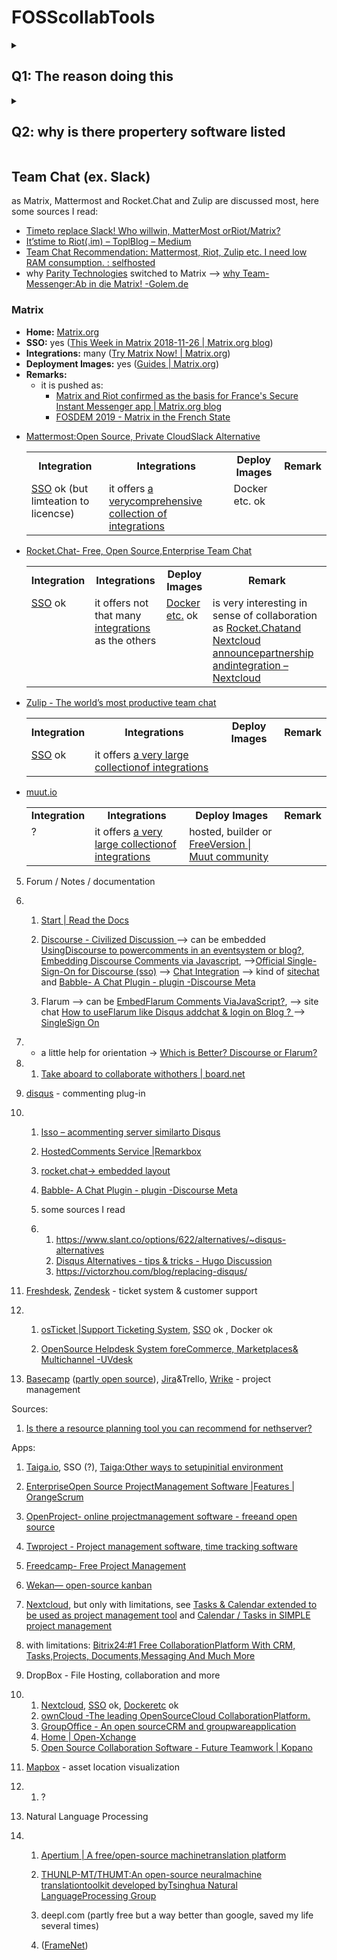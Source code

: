 # FOSScollabTools
<details> 
  <summary><h2>Q1: The reason doing this</h2></summary>
Hello, our organization faces the same challenge since we hit the limits of the
free plan of slack and others, so this discussion was an inducement for doing
some research for the right alternative.  As there aren't little (luckily)
options around I may ask you to share your experience with any of those
application if there are any before this thread falls asleep.

First I try to show requirements. The project started with some people which
are somehow near by to each other, at least mainly. It is now about to grow and
there are plans to create independent nodes in some regions outside the
country of the headquarter.

So there will be some intensive and wide organization and collaboration
necessary what happens for many in their free time (what reminds me on Zulip's
statement about working in different time zones, see [Why
Zullip?](https://zulipchat.com/why-zulip/))

Moreover it needs some channels to speak to people outside the organization, in
regard of generic questions and asset specific questions.

Last but not least the platform has to coded, so code management has to
integrate as well.  So internally we need a app for collaboration and file
sharing, including some decent planning and management tools.  For the
externals we would like to avoid to use mainly emails (although there could be
ticket system behind), so I thought comment on our pages should be reused
for discussions like bugs or feature requests and meta data analysis.
Furthermore it would be welcome if they could reach us via well known chat apps
without the need to monitor and administer these apps separately.

It is totally clear that there is not a single application what can fulfill all
our requirements (at least yet). Thus besides being a mature application
(although not all of them in my list are so), it shall allow
[SSO](https://en.wikipedia.org/wiki/Single_sign-on) and available as container
image.

A good spot starting this research was [LisaDziuba/Awesome-Design-Tools: The
best design tools for everything][designtools] and [Which self hosted programs
do you use? — LowEndTalk][whichselfhosted] although it doesn't sound like the
right starting spot.  This repository is inspired by similar to the before
mentioned with inspiration from [Open Design: Freeware tools for creatives – UX
Planet][freewaretools] filled with answers to our requirements.

[designtools]: https://github.com/LisaDziuba/Awesome-Design-Tools
[whichselfhosted]: https://www.lowendtalk.com/discussion/118849/which-self-hosted-programs-do-you-use
[freewaretools]: https://uxplanet.org/open-design-freeware-tools-for-designers-f7bdde99f2e0
</details>

<details> 
  <summary><h2>Q2: why is there propertery software listed</h2></summary>
	At the beginning of your journey you focus to get your product done and properly don't have that much time to evaluation, set-up and administer software application as listed below. 
As we faced the same problem, we agreed to use a commercial product to get us organized and doing the evaluation etc. parallel, switching over step by step. 
</details>

## Team Chat (ex. Slack)

as Matrix, Mattermost and Rocket.Chat and Zulip are discussed most, here some sources I read:

 - [Timeto replace Slack! Who willwin, MatterMost orRiot/Matrix?](https://medium.com/ignation/time-to-replace-slack-who-will-win-mattermost-or-riot-matrix-a090e9cdc219)
- [It’stime to Riot(.im) – ToplBlog – Medium](https://medium.com/topl-blog/its-time-to-riot-im-8fb95eb39c9a)
- [Team Chat Recommendation: Mattermost, Riot, Zulip etc. I need low RAM consumption. : selfhosted](https://www.reddit.com/r/selfhosted/comments/9s5fzq/team_chat_recommendation_mattermost_riot_zulip/)
- why [Parity Technologies](https://www.parity.io/) switched to Matrix --> [why Team-Messenger:Ab in die Matrix! -Golem.de](https://www.golem.de/news/team-messenger-ab-in-die-matrix-1904-140850.html)


### Matrix

- **Home:** [Matrix.org](https://matrix.org/blog/index)
- **SSO:** yes ([This Week in Matrix 2018-11-26 |
  Matrix.org blog][matrix20181126])
- **Integrations:** many ([Try Matrix Now! | Matrix.org][trymatrix])
- **Deployment Images:** yes ([Guides | Matrix.org][guidesmatrix])
- **Remarks:**
  - it is pushed as:
    - [Matrix and Riot confirmed as the basis for France's Secure Instant
       Messenger app | Matrix.org blog][francesecure]
    - [FOSDEM 2019 - Matrix in the French State][fosdemmatrix]

[matrix20181126]: https://matrix.org/blog/2018/11/26/this-week-in-matrix-2018-11-26
[trymatrix]: https://matrix.org/docs/projects/try-matrix-now.html
[guidesmatrix]: https://matrix.org/docs/guides/
[francesecure]: https://matrix.org/blog/2018/04/26/matrix-and-riot-confirmed-as-the-basis-for-frances-secure-instant-messenger-app
[fosdemmatrix]: https://fosdem.org/2019/schedule/event/matrix_french_state/

<ul>
	<li>
		<a href="https://mattermost.com/nonprofit/" target="_blank" rel="nofollow noopener">Mattermost:Open Source, Private CloudSlack Alternative</a>
		<table>
			<tbody>
				<tr>
					<td style="text-align: center;">
						<strong>Integration</strong>
					</td>
					<td style="text-align: center;">
						<strong>Integrations</strong>
					</td>
					<td style="text-align: center;">
						<strong>Deploy Images</strong>
					</td>
					<td style="text-align: center;">
						<strong>Remark</strong>
					</td>
				</tr>
				<tr>
					<td valign="top">
						<a href="https://docs.mattermost.com/deployment/sso-saml.html" rel="nofollow">SSO</a> ok (but limteation to licencse)</td>
					<td valign="top">it offers <a href="https://integrations.mattermost.com/" rel="nofollow">a verycomprehensive collection of integrations</a>
					</td>
					<td valign="top">Docker etc. ok</td>
					<td valign="top">
					</td>
				</tr>
			</tbody>
		</table>
  <p>
  </p>
	</li>
	<li>
			<a href="https://rocket.chat/" target="_blank" rel="nofollow noopener">Rocket.Chat- Free, Open Source,Enterprise Team Chat</a>
		<table>
			<tbody>
				<tr>
					<td style="text-align: center;">
						<strong>Integration</strong>
					</td>
					<td style="text-align: center;">
						<strong>Integrations</strong>
					</td>
					<td style="text-align: center;">
						<strong>Deploy Images</strong>
					</td>
					<td style="text-align: center;">
						<strong>Remark</strong>
					</td>
				</tr>
				<tr>
					<td valign="top">
						<a href="https://rocket.chat/docs/administrator-guides/authentication/" rel="nofollow">SSO</a> ok</td>
					<td valign="top">it offers not that many <a href="https://rocket.chat/docs/administrator-guides/integrations/" rel="nofollow">integrations</a> as the others</td>
					<td valign="top"><a href="https://rocket.chat/install" rel="nofollow">Docker etc.</a> ok</td>
					<td valign="top">is very interesting in sense of collaboration as <a href="https://nextcloud.com/blog/rocket.chat-and-nextcloud-announce-partnership-and-integration/" rel="nofollow">Rocket.Chatand Nextcloud announcepartnership andintegration &ndash; Nextcloud</a>
					</td>
				</tr>
			</tbody>
		</table>
	</li>
	<li>
		<a href="https://zulipchat.com/" target="_blank" rel="nofollow noopener">Zulip - The world&rsquo;s most productive team chat</a>
		<table>
			<tbody>
				<tr>
					<td style="text-align: center;">
						<strong>Integration</strong>
					</td>
					<td style="text-align: center;">
						<strong>Integrations</strong>
					</td>
					<td style="text-align: center;">
						<strong>Deploy Images</strong>
					</td>
					<td style="text-align: center;">
						<strong>Remark</strong>
					</td>
				</tr>
				<tr>
					<td valign="top">
						<a href="https://zulipchat.com/security/" rel="nofollow">SSO</a>&nbsp;ok</td>
					<td valign="top">it offers <a href="https://integrations.mattermost.com/" rel="nofollow">a very large collectionof integrations</a>
					</td>
					<td valign="top">&nbsp;</td>
					<td valign="top">&nbsp;</td>
				</tr>
			</tbody>
		</table>
	</li>
	<li>
		<a href="http://muut.io/" target="_blank" rel="nofollow noopener">muut.io</a>
		<table>
			<tbody>
				<tr>
					<td style="text-align: center;">
						<strong>Integration</strong>
					</td>
					<td style="text-align: center;">
						<strong>Integrations</strong>
					</td>
					<td style="text-align: center;">
						<strong>Deploy Images</strong>
					</td>
					<td style="text-align: center;">
						<strong>Remark</strong>
					</td>
				</tr>
				<tr>
					<td valign="top">?</td>
					<td valign="top">it offers <a href="https://integrations.mattermost.com/" rel="nofollow">a very large collectionof integrations</a>
					</td>
					<td valign="top">hosted, builder or <a href="https://muut.com/forum/#!/moot/setting-up:free-version" rel="nofollow">FreeVersion | Muut community</a>
					</td>
					<td valign="top">&nbsp;</td>
				</tr>
			</tbody>
		</table>
	</li>
</ul>

5. Forum / Notes / documentation

6. 1. [Start | Read the Docs](https://readthedocs.org/)

   2. [Discourse  - Civilized Discussion ](https://www.discourse.org/)
    --> can be embedded [UsingDiscourse to powercomments in an eventsystem or blog?](https://meta.discourse.org/t/using-discourse-to-power-comments-in-an-event-system-or-blog/90308)[,    Embedding Discourse    Comments via    Javascript](https://meta.discourse.org/t/embedding-discourse-comments-via-javascript/31963),
      -->[Official  Single-Sign-On for  Discourse (sso)](https://meta.discourse.org/t/official-single-sign-on-for-discourse-sso/13045)
      --> [Chat  Integration](https://www.discourse.org/plugins/chat-integration.html)
    --> kind of [sitechat](https://discourse-shoutbox.info/) and [Babble- A Chat Plugin - plugin -Discourse Meta](https://meta.discourse.org/t/babble-a-chat-plugin/87297)

   3. Flarum
    --> can be [EmbedFlarum Comments ViaJavaScript?](https://discuss.flarum.org/d/882-embed-flarum-comments-via-javascript),
    --> site chat  [How to useFlarum like Disqus addchat & login on Blog ?
    ](https://discuss.flarum.org/d/14997-how-to-use-flarum-like-disqus-add-chat-login-on-blog)--> [SingleSign On](https://discuss.flarum.org/d/5052-single-sign-on)

7. - a little help for orientation -> [Which is    Better? Discourse or    Flarum?](https://meta.discourse.org/t/which-is-better-discourse-or-flarum/71726)


8. 1. [Take aboard to collaborate withothers | board.net](http://board.net/)



9. [disqus](https://disqus.com/) - commenting plug-in

10. 1. [Isso – acommenting server similarto Disqus](https://posativ.org/isso/)

    2. [HostedComments Service |Remarkbox](https://www.remarkbox.com/)

    3. [rocket.chat-> embedded layout](https://rocket.chat/docs/developer-guides/embedded-layout/)


    4. [Babble- A Chat Plugin - plugin -Discourse Meta](https://meta.discourse.org/t/babble-a-chat-plugin/87297)

    5. some sources I read

    6. 1. <https://www.slant.co/options/622/alternatives/~disqus-alternatives>
       2. [Disqus  Alternatives - tips  & tricks - Hugo  Discussion](https://discourse.gohugo.io/t/disqus-alternatives/2948)
       3. <https://victorzhou.com/blog/replacing-disqus/>



11. [Freshdesk](https://freshdesk.com/), [Zendesk](https://www.zendesk.com/) - ticket system & customer support

12. 1. [osTicket |Support Ticketing System](https://osticket.com/),    [SSO](https://forum.osticket.com/d/85191-sso-implementation) ok   , Docker ok

    2. [OpenSource Helpdesk System foreCommerce, Marketplaces& Multichannel -UVdesk](https://www.uvdesk.com/en/opensource-features/)



13. [Basecamp](https://basecamp.com/) ([partly   open source](https://basecamp.com/about/open-source)), [Jira](https://www.atlassian.com/software/jira)&Trello, [Wrike](https://www.wrike.com/) - project management

Sources:
  1. [Is there a resource planning tool you can recommend for nethserver?](https://community.nethserver.org/t/is-there-a-resource-planning-tool-you-can-recommend-for-nethserver/6941)

Apps:
   1. [Taiga.io](https://taiga.io/),   SSO (?), [Taiga:Other ways to setupinitial environment](https://taigaio.github.io/taiga-doc/dist/setup-alternatives.html)
   2. [EnterpriseOpen Source ProjectManagement Software |Features | OrangeScrum](https://www.orangescrum.org/)
   3. [OpenProject- online projectmanagement software - freeand open source](https://www.openproject.org/)
   4. [Twproject - Project management software, time tracking software](https://twproject.com/)
   4. [Freedcamp- Free Project Management](https://freedcamp.com/)
   5. [Wekan— open-source kanban](https://wekan.github.io/)
   6. [Nextcloud](https://nextcloud.com/), but only with limitations, see  [Tasks & Calendar extended to be used as project management tool](https://help.nextcloud.com/t/tasks-calendar-extended-to-be-used-as-project-management-tool/1274) and [Calendar / Tasks in SIMPLE project management](https://help.nextcloud.com/t/calendar-tasks-in-simple-project-management/6993/8)
   7. with limitations: [Bitrix24:#1 Free CollaborationPlatform With CRM, Tasks,Projects, Documents,Messaging And Much More](https://www.bitrix24.com/)



15. DropBox - File Hosting, collaboration  and more


16. 1. [Nextcloud](https://nextcloud.com/),   [SSO](https://apps.nextcloud.com/apps/user_saml) ok,   [Dockeretc](https://nextcloud.com/install/#instructions-server) ok
    2. [ownCloud -The leading OpenSourceCloud CollaborationPlatform.](https://owncloud.org/)
    3. [GroupOffice - An open sourceCRM and groupwareapplication](https://www.group-office.com)
    4. [Home | Open-Xchange](https://www.open-xchange.com/)
    5. [Open Source Collaboration Software - Future Teamwork | Kopano](https://kopano.com/)



17. [Mapbox](https://www.mapbox.com/) - asset location visualization


18. 1. ?



19. Natural Language Processing


20. 1. [Apertium | A free/open-source machinetranslation platform](https://www.apertium.org)

    2. [THUNLP-MT/THUMT:An open-source neuralmachine translationtoolkit developed byTsinghua Natural LanguageProcessing Group](https://github.com/THUNLP-MT/THUMT)
    3. deepl.com (partly free but   a way better than google,   saved my life several times)
    4. ([FrameNet](https://framenet.icsi.berkeley.edu/fndrupal/about))
